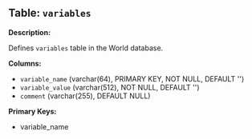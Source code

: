 ## Table: `variables`

**Description:**

Defines `variables` table in the World database.

**Columns:**
- `variable_name` (varchar(64), PRIMARY KEY, NOT NULL, DEFAULT '')
- `variable_value` (varchar(512), NOT NULL, DEFAULT '')
- `comment` (varchar(255), DEFAULT NULL)

**Primary Keys:**
- variable_name